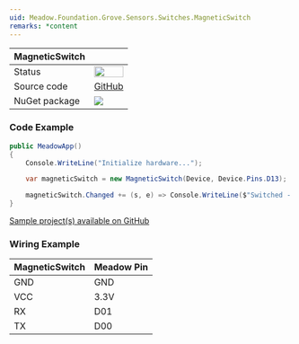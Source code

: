 ```yaml
---
uid: Meadow.Foundation.Grove.Sensors.Switches.MagneticSwitch
remarks: *content
---
```


| MagneticSwitch | |
|--------|--------|
| Status | <img src="https://img.shields.io/badge/Working-brightgreen" style="width: auto; height: -webkit-fill-available;" /> |
| Source code | [GitHub](https://github.com/WildernessLabs/Meadow.Foundation.Grove/tree/main/Source/MagneticSwitch) |
| NuGet package | <a href="https://www.nuget.org/packages/Meadow.Foundation.Grove.Sensors.Switches.MagneticSwitch/" target="_blank"><img src="https://img.shields.io/nuget/v/Meadow.Foundation.Grove.Sensors.Switches.MagneticSwitch.svg?label=Meadow.Foundation.Grove.Sensors.Switches.MagneticSwitch" /></a> |

### Code Example

```csharp
public MeadowApp()
{
    Console.WriteLine("Initialize hardware...");

    var magneticSwitch = new MagneticSwitch(Device, Device.Pins.D13);

    magneticSwitch.Changed += (s, e) => Console.WriteLine($"Switched - open {magneticSwitch.IsOn}");
}

```

[Sample project(s) available on GitHub](https://github.com/WildernessLabs/Meadow.Foundation.Grove/tree/main/Source/MagneticSwitch/Sample/MagneticSwitch_Sample)

### Wiring Example

| MagneticSwitch | Meadow Pin |
|--------|------------|
| GND    | GND        |
| VCC    | 3.3V       |
| RX     | D01        |
| TX     | D00        |

















